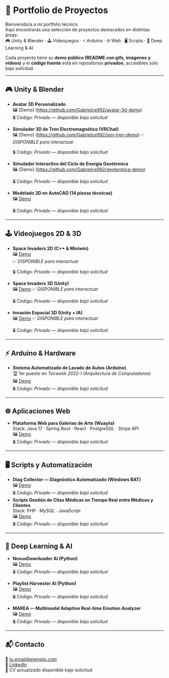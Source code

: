 # 🌟 Portfolio de Proyectos

Bienvenido/a a mi portfolio técnico.  
Aquí encontrarás una selección de proyectos destacados en distintas áreas:  
🎮 Unity & Blender · 🕹️ Videojuegos · ⚡ Arduino · 🌐 Web · 🖥️ Scripts · 🤖 Deep Learning & AI  

Cada proyecto tiene su **demo público (README con gifs, imágenes y videos)** y el **código fuente** está en repositorios **privados**, accesibles solo bajo solicitud.

---

## 🎮 Unity & Blender
- **Avatar 3D Personalizado**  
  🖼️ [Demo] (https://github.com/Gabrielce992/avatar-3d-demo)  
  🔒 Código: *Privado — disponible bajo solicitud*  

- **Simulador 3D de Tren Electromagnético (VRChat)**  
  🖼️ [Demo] (https://github.com/Gabrielce992/sim-tren-demo)
  ✅ *DISPONIBLE para interactuar*
  
  🔒 Código: *Privado — disponible bajo solicitud*   
     

- **Simulador Interactivo del Ciclo de Energía Geotérmica**  
  🖼️ [Demo] (https://github.com/Gabrielce992/geotermica-demo)
  
  🔒 Código: *Privado — disponible bajo solicitud*  

- **Modelado 3D en AutoCAD (14 piezas técnicas)**  
  🖼️ [Demo](https://github.com/youruser/autocad-piezas-demo)
  
  🔒 Código: *Privado — disponible bajo solicitud*   

---

## 🕹️ Videojuegos 2D & 3D
- **Space Invaders 2D (C++ & Miniwin)**  
  🖼️ [Demo](https://github.com/youruser/space-invaders-2d-demo)  
  ✅ *DISPONIBLE para interactuar*
  
  🔒 Código: *Privado — disponible bajo solicitud*  
- **Space Invaders 3D (Unity)**  
  🖼️ [Demo](https://github.com/youruser/space-invaders-3d-demo) 
  ✅ *DISPONIBLE para interactuar*
  
  🔒 Código: *Privado — disponible bajo solicitud*  
  
- **Invasión Espacial 3D (Unity + IA)**  
  🖼️ [Demo](https://github.com/youruser/invasion-espacial-demo)
  ✅ *DISPONIBLE para interactuar*
    
  🔒 Código: *Privado — disponible bajo solicitud*  
  
---

## ⚡ Arduino & Hardware
- **Sistema Automatizado de Lavado de Autos (Arduino)**  
  🏆 1er puesto en *Tecweek 2022-I (Arquitectura de Computadoras)*  
  🖼️ [Demo](https://github.com/youruser/lavado-autos-demo)  
  🔒 Código: *Privado — disponible bajo solicitud*  
  
---

## 🌐 Aplicaciones Web
- **Plataforma Web para Galerías de Arte (Wuayta)**  
  Stack: Java 17 · Spring Boot · React · PostgreSQL · Stripe API  
  🖼️ [Demo](https://github.com/youruser/wuayta-demo)  
  🔒 Código: *Privado — disponible bajo solicitud*   
  
---

## 🖥️ Scripts y Automatización
- **Diag Collector — Diagnóstico Automatizado (Windows BAT)**  
  🖼️ [Demo](https://github.com/youruser/diag-collector-demo)  
  🔒 Código: *Privado — disponible bajo solicitud*  
- **Scripts Gestión de Citas Médicas en Tiempo Real entre Médicos y Clientes**  
  Stack: PHP · MySQL · JavaScript  
  🖼️ [Demo](https://github.com/youruser/citas-medicas-demo)  
  🔒 Código: *Privado — disponible bajo solicitud*  

---

## 🤖 Deep Learning & AI
- **NexusDownloader AI (Python)**  
  🖼️ [Demo](https://github.com/youruser/nexusdownloader-demo)  
  🔒 Código: *Privado — disponible bajo solicitud*  

- **Playlist Harvester AI (Python)**  
  🖼️ [Demo](https://github.com/youruser/playlist-harvester-demo)  
  🔒 Código: *Privado — disponible bajo solicitud*  

- **MAREA — Multimodal Adaptive Real-time Emotion Analyzer**  
  🖼️ [Demo](https://github.com/youruser/marea-demo)  
  🔒 Código: *Privado — disponible bajo solicitud*  

---

## 📬 Contacto
📧 tu.email@ejemplo.com  
💼 [LinkedIn](https://linkedin.com/in/tuusuario)  
📄 CV actualizado disponible bajo solicitud
